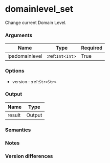 [//]: # (THE CONTENT BELOW IS GENERATED. DO NOT EDIT.)
# domainlevel_set
Change current Domain Level.

### Arguments
|Name|Type|Required
|-|-|-
|ipadomainlevel|:ref:`Int<Int>`|True

### Options
* version : :ref:`Str<Str>`

### Output
|Name|Type
|-|-
|result|Output

[//]: # (ADD YOUR NOTES BELOW. THESE WILL BE PICKED EVERY TIME THE DOCS ARE REGENERATED. //end)
### Semantics

### Notes

### Version differences